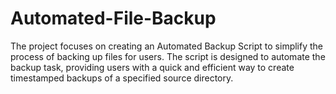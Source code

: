 # Automated-File-Backup
The project focuses on creating an Automated Backup Script to simplify the process of backing up files for users. The script is designed to automate the backup task, providing users with a quick and efficient way to create timestamped backups of a specified source directory.
